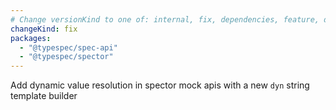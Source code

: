 ```yaml
---
# Change versionKind to one of: internal, fix, dependencies, feature, deprecation, breaking
changeKind: fix
packages:
  - "@typespec/spec-api"
  - "@typespec/spector"
---
```


Add dynamic value resolution in spector mock apis with a new `dyn` string template builder 
